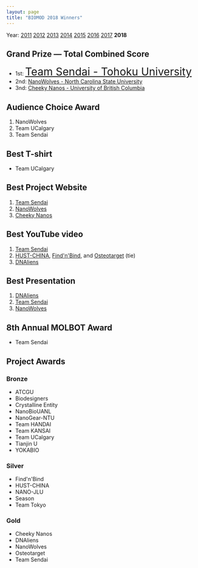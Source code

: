 ```yaml
---
layout: page
title: "BIOMOD 2018 Winners"
---
```


Year: [2011](/winners/2011.html) [2012](/winners/2012.html) [2013](/winners/2013.html) [2014](/winners/2014.html) [2015](/winners/2015.html) [2016](/winners/2016.html) [2017](/winners/2017.html) **2018**

## Grand Prize — Total Combined Score

- 1st: <a target="_blank" style="font-size:200%;" href="https://biomodteamsendai2018.bitbucket.io/wiki/">Team Sendai - Tohoku University</a><br>
- 2nd: <a target="_blank" href="https://www.nanowolves.org/">NanoWolves - North Carolina State University</a><br>
- 3nd: <a target="_blank" href="https://www.ubcbiomod.com/2018/">Cheeky Nanos - University of British Columbia</a>


## Audience Choice Award

1. NanoWolves
2. Team UCalgary
3. Team Sendai

## Best T-shirt

* Team UCalgary

## Best Project Website

1. [Team Sendai](https://biomodteamsendai2018.bitbucket.io/wiki/)
2. [NanoWolves](https://www.nanowolves.org/)
3. [Cheeky Nanos](https://www.ubcbiomod.com/2018/)

## Best YouTube video

1. [Team Sendai](https://www.youtube.com/watch?v=iZwVc78QNYw)
2. [HUST-CHINA](https://www.youtube.com/watch?v=qm15e49A770), [Find'n'Bind](https://www.youtube.com/watch?v=QILPihzp9Eg), and [Osteotarget](https://www.youtube.com/watch?v=hI3DdnHBrDQ) (tie)
3. [DNAliens](https://www.youtube.com/watch?v=GualpYe7lis)

## Best Presentation

1. [DNAliens](https://usydbiomod.github.io/dnaliens/)
2. [Team Sendai](https://biomodteamsendai2018.bitbucket.io/wiki/)
3. [NanoWolves](https://www.nanowolves.org/)

## 8th Annual MOLBOT Award

* Team Sendai

## Project Awards

### Bronze

- ATCGU
- Biodesigners
- Crystalline Entity
- NanoBioUANL
- NanoGear-NTU
- Team HANDAI
- Team KANSAI
- Team UCalgary
- Tianjin U
- YOKABIO

### Silver

- Find'n'Bind
- HUST-CHINA
- NANO-JLU
- Season
- Team Tokyo

### Gold

- Cheeky Nanos
- DNAliens
- NanoWolves
- Osteotarget
- Team Sendai

